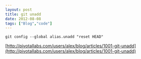 ```yaml
---
layout: post
title: git unadd
date: 2012-08-08
tags: ["Blog","code"]
---
```


`git config --global alias.unadd "reset HEAD"`

[http://pivotallabs.com/users/alex/blog/articles/1001-git-unadd](http://pivotallabs.com/users/alex/blog/articles/1001-git-unadd)